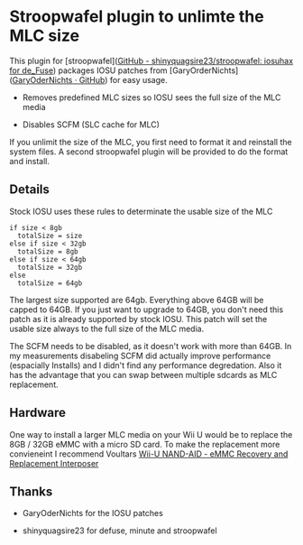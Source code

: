 # Stroopwafel plugin to unlimte the MLC size

This plugin for [stroopwafel]([GitHub - shinyquagsire23/stroopwafel: iosuhax for de_Fuse](https://github.com/shinyquagsire23/stroopwafel)) packages IOSU patches from [GaryOrderNichts]([GaryOderNichts · GitHub](https://github.com/GaryOderNichts)) for easy usage.

- Removes predefined MLC sizes so IOSU sees the full size of the MLC media

- Disables SCFM (SLC cache for MLC)

If you unlimit the size of the MLC, you first need to format it and reinstall the system files. A second stroopwafel plugin will be provided to do the format and install.



## Details

Stock IOSU uses these rules to determinate the usable size of the MLC

```
if size < 8gb
  totalSize = size
else if size < 32gb
  totalSize = 8gb
else if size < 64gb
  totalSize = 32gb
else
  totalSize = 64gb
```

The largest size supported are 64gb. Everything above 64GB will be capped to 64GB. If you just want to upgrade to 64GB, you don't need this patch as it is already supported by stock IOSU. This patch will set the usable size always to the full size of the MLC media.

The SCFM needs to be disabled, as it doesn't work with more than 64GB. In my measurements disabeling SCFM did actually improve performance (espacially Installs) and I didn't find any performance degredation. Also it has the advantage that you can swap between multiple sdcards as MLC replacement.

## Hardware

One way to install a larger MLC media on your Wii U would be to replace the 8GB / 32GB eMMC with a micro SD card. To make the replacement more convieneint I recommend Voultars [Wii-U NAND-AID - eMMC Recovery and Replacement Interposer](https://gbatemp.net/threads/wii-u-nand-aid-emmc-recovery-and-replacement-interposer-public-test.630798/)



## Thanks

- GaryOderNichts for the IOSU patches

- shinyquagsire23 for defuse, minute and stroopwafel
